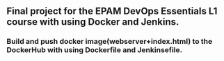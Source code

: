 ## Final project for the EPAM DevOps Essentials L1 course with using Docker and Jenkins.

### Build and push docker image(webserver+index.html) to the DockerHub with using Dockerfile and Jenkinsefile.